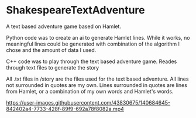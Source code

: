 # ShakespeareTextAdventure
A text based adventure game based on Hamlet.

Python code was to create an ai to generate Hamlet lines. While it works, no meaningful lines could be generated with combination of the algorithm I chose and the amount of data I used. 

C++ code was to play through the text based adventure game. Reades through text files to generate the story 

All .txt files in /story are the files used for the text based adventure. All lines not surrounded in quotes are my own. Lines surrounded in quotes are lines from Hamlet, or a combination of my own words and Hamlet's words. 


https://user-images.githubusercontent.com/43830675/140684645-842402a4-7733-428f-89f9-692a78f8082a.mp4

